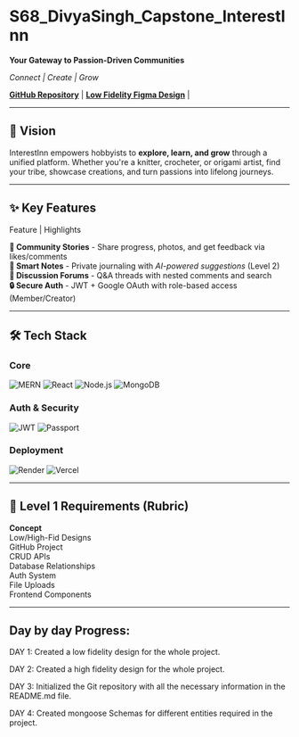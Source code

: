 # S68_DivyaSingh_Capstone_InterestInn

**Your Gateway to Passion-Driven Communities**  

*Connect | Create | Grow*

**[GitHub Repository](https://github.com/kalviumcommunity/S68_DivyaSingh_Capstone_InterestInn)** |
**[Low Fidelity Figma Design](https://www.figma.com/design/0UQNOXfDOP8AQkMKsQAxeu/Low-Fidelity-Design?node-id=0-1&t=sWzrKxhw3Ha4wcQJ-1)** |

---

## 🎯 Vision 
InterestInn empowers hobbyists to **explore, learn, and grow** through a unified platform. Whether you're a knitter, crocheter, or origami artist, find your tribe, showcase creations, and turn passions into lifelong journeys.

---

## ✨ Key Features
 Feature                    | Highlights                                                    

 **📖 Community Stories** - Share progress, photos, and get feedback via likes/comments              
 **📝 Smart Notes**       - Private journaling with *AI-powered suggestions* (Level 2)               
 **💬 Discussion Forums** - Q&A threads with nested comments and search                              
 **🔒 Secure Auth**       - JWT + Google OAuth with role-based access (Member/Creator)               

---

## 🛠️ Tech Stack
### **Core**
![MERN](https://img.shields.io/badge/MERN-FullStack-47A248?logo=mongodb&logoColor=white)
![React](https://img.shields.io/badge/React-18.2-61DAFB?logo=react)
![Node.js](https://img.shields.io/badge/Node.js-20.x-339933?logo=nodedotjs)
![MongoDB](https://img.shields.io/badge/MongoDB-7.0-47A248?logo=mongodb)

### **Auth & Security**
![JWT](https://img.shields.io/badge/JWT-Auth-000000?logo=jsonwebtokens)
![Passport](https://img.shields.io/badge/Passport-Google_OAuth-4285F4?logo=google)

### **Deployment**
![Render](https://img.shields.io/badge/Render-Backend-46E3B7?logo=render)
![Vercel](https://img.shields.io/badge/Vercel-Frontend-000000?logo=vercel)

---

## 📌 Level 1 Requirements (Rubric)
**Concept**    
Low/High-Fid Designs    
GitHub Project     
CRUD APIs               
Database Relationships  
Auth System             
File Uploads          
Frontend Components  

---

## Day by day Progress:

DAY 1: Created a low fidelity design for the whole project.

DAY 2: Created a high fidelity design for the whole project.

DAY 3: Initialized the Git repository with all the necessary information in the README.md file.

DAY 4: Created mongoose Schemas for different entities required in the project.

